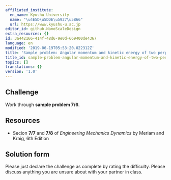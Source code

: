 ```yaml
---
affiliated_institute:
  en_name: Kyushu University
  name: "\u4E5D\u5DDE\u5927\u5B66"
  url: https://www.kyushu-u.ac.jp
editor_id: github.NanoScaleDesign
extra_resources: {}
id: 3a442166-414f-48d6-9e0d-669400de4367
language: en
modified: '2019-06-19T05:53:20.022312Z'
title: 'Sample problem: Angular momentum and kinetic energy of two perpendicular plates'
title_id: sample-problem-angular-momentum-and-kinetic-energy-of-two-perpendicular-plates
topics: []
translations: {}
version: '1.0'
---
```


## Challenge
Work through **sample problem 7/6**.

## Resources
- Secion **7/7** and **7/8** of *Engineering Mechanics Dynamics* by Meriam and Kraig, 6th Edition


## Solution form
Please just declare the challenge as complete by rating the difficulty.
Please discuss anything you are unsure about with your partner in class.
